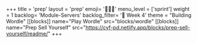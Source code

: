 +++
title = 'prep'
layout = 'prep'
emoji= '🧑🏾‍💻'
menu_level = ['sprint']
weight = 1
backlog= 'Module-Servers'
backlog_filter= '📅 Week 4'
theme = "Building Wordle"
[[blocks]]
name="Play Wordle"
src="blocks/wordle"
[[blocks]]
name="Prep Sell Yourself"
src="https://cyf-pd.netlify.app/blocks/prep-sell-yourself/readme/"
+++
